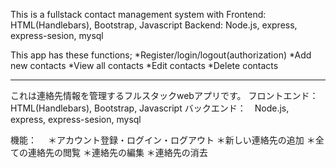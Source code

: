 This is a fullstack contact management system with
Frontend: HTML(Handlebars), Bootstrap, Javascript 
Backend: Node.js, express, express-sesion, mysql

This app has these functions;
*Register/login/logout(authorization)
*Add new contacts
*View all contacts
*Edit contacts
*Delete contacts

**************************************************

これは連絡先情報を管理するフルスタックwebアプリです。
フロントエンド：　HTML(Handlebars), Bootstrap, Javascript
バックエンド：　Node.js, express, express-sesion, mysql

機能：　
＊アカウント登録・ログイン・ログアウト
＊新しい連絡先の追加
＊全ての連絡先の閲覧
＊連絡先の編集
＊連絡先の消去
